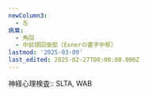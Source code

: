 ```yaml
---
newColumn3:
  - 左
病巣:
  - 角回
  - 中前頭回後部（Exnerの書字中枢）
lastmod: '2025-03-09'
last_edited: 2025-02-27T00:00:00.000Z
---
```


神経心理検査:: SLTA, WAB
